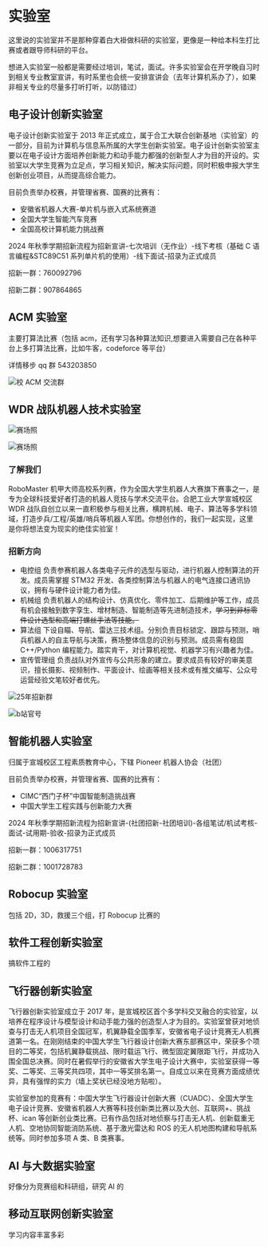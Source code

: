 # 实验室

<Todo content="更多实验室的介绍" />

这里说的实验室并不是那种穿着白大褂做科研的实验室，更像是一种给本科生打比赛或者跟导师科研的平台。

想进入实验室一般都是需要经过培训，笔试，面试。许多实验室会在开学晚自习时到相关专业教室宣讲，有时系里也会统一安排宣讲会（去年计算机系办了），如果非相关专业的尽量多打听打听，以防错过）

## 电子设计创新实验室

电子设计创新实验室于 2013 年正式成立，属于合工大联合创新基地（实验室）的一部分，目前为计算机与信息系所属的大学生创新实验室。电子设计创新实验室主要以在电子设计方面培养创新能力和动手能力都强的创新型人才为目的开设的。实验室以大学生竞赛为立足点，学习相关知识，解决实际问题，同时积极申报大学生创新创业项目，从而提高综合能力。

目前负责举办校赛，并管理省赛、国赛的比赛有：

- 安徽省机器人大赛-单片机与嵌入式系统赛道
- 全国大学生智能汽车竞赛
- 全国高校计算机能力挑战赛

2024 年秋季学期招新流程为招新宣讲-七次培训（无作业）-线下考核（基础 C 语言编程&STC89C51 系列单片机的使用）-线下面试-招录为正式成员

招新一群：760092796

招新二群：907864865

## ACM 实验室

主要打算法比赛（包括 acm，还有学习各种算法知识,想要进入需要自己在各种平台上多打算法比赛，比如牛客，codeforce 等平台）

详情移步 qq 群 543203850

![校 ACM 交流群](./media/image26.png)

## WDR 战队机器人技术实验室

![赛场照](./media/wdr_pic1.jpg)

![赛场照](./media/wdr_pic2.jpg)

### 了解我们

RoboMaster 机甲大师高校系列赛，作为全国大学生机器人大赛旗下赛事之一，是专为全球科技爱好者打造的机器人竞技与学术交流平台。合肥工业大学宣城校区 WDR 战队自创立以来一直积极参与相关比赛，横跨机械、电子、算法等多学科领域，打造步兵/工程/英雄/哨兵等机器人军团。你想创作的，我们一起实现，这里是你将想法变为现实的绝佳实验室！

### 招新方向

- 电控组
  负责参赛机器人各类电子元件的选型与驱动，进行机器人控制算法的开发。成员需掌握 STM32 开发、各类控制算法与机器人的电气连接口通讯协议，拥有与硬件设计能力者为佳。
- 机械组
  负责机器人的结构设计、仿真优化、零件加工、后期维护等工作，成员有机会接触到数字孪生、增材制造、智能制造等先进制造技术，~~学习到非标零件设计选型和高端打螺丝手法等技能。~~
- 算法组
  下设自瞄、导航、雷达三技术组。分别负责目标锁定、跟踪与预测，哨兵机器人的自主导航与决策，赛场整体信息的识别与预测。成员需有稳固 C++/Python 编程能力。踏实肯干，对计算机视觉、机器学习有兴趣者为佳。
- 宣传管理组
  负责战队对外宣传与公共形象的建立。要求成员有较好的审美意识，擅长摄影、视频制作、平面设计、绘画等相关技术或有推文编写、公众号运营经验文笔较好者优先。

![25年招新群](./media/wdr_enroll.jpg)

![b站官号](./media/wdr_bili.jpg)

## 智能机器人实验室

归属于宣城校区工程素质教育中心，下辖 Pioneer 机器人协会（社团）

目前负责举办校赛，并管理省赛、国赛的比赛有：

- CIMC“西门子杯”中国智能制造挑战赛
- 中国大学生工程实践与创新能力大赛

2024 年秋季学期招新流程为招新宣讲-(社团招新-社团培训)-各组笔试/机试考核-面试-试用期-验收-招录为正式成员

招新一群：1006317751

招新二群：1001728783

## Robocup 实验室

包括 2D，3D，救援三个组，打 Robocup 比赛的

## 软件工程创新实验室

搞软件工程的

## 飞行器创新实验室

飞行器创新实验室成立于 2017 年，是宣城校区首个多学科交叉融合的实验室，以培养在程序设计与模型设计和动手能力强的创造型人才为目的。实验室曾获对地侦查与打击无人机项目全国冠军，机翼静载全国季军，安徽省电子设计竞赛无人机赛道第一名。在刚刚结束的中国大学生飞行器设计创新大赛东部赛区中，荣获多个项目的二等奖，包括机翼静载挑战、限时载运飞行、微型固定翼限距飞行，并成功入围全国总决赛。同时在暑假举行的安徽省大学生电子设计大赛中，实验室获得一等奖、二等奖、三等奖共四项，其中一等奖排名第一。自成立以来在竞赛方面成绩优异，具有强悍的实力（墙上奖状已经没地方贴啦）。

实验室参加的竞赛有：中国大学生飞行器设计创新大赛（CUADC）、全国大学生电子设计竞赛、安徽省机器人大赛等科技创新类比赛以及大创、互联网+、挑战杯、ican 等创新创业类比赛。已有作品包括对地侦察与打击无人机、创新载重无人机、空地协同智能消防系统、基于激光雷达和 ROS 的无人机地图构建和导航系统等。同时参加多项 A 类、B 类赛事。

## AI 与大数据实验室

好像分为竞赛组和科研组，研究 AI 的

## 移动互联网创新实验室

学习内容丰富多彩
